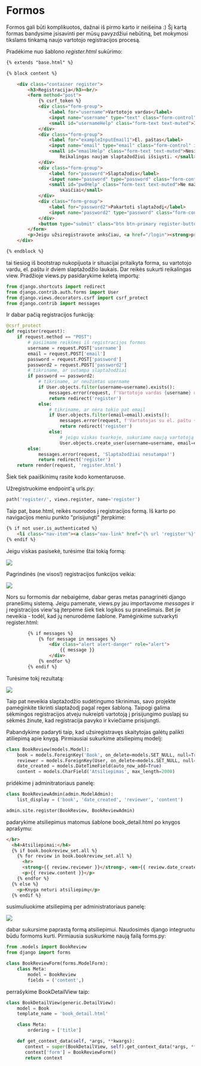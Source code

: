 # Formos

Formos gali būti komplikuotos, dažnai iš pirmo karto ir neišeina :) Šį kartą formas bandysime įsisavinti per mūsų pavyzdžiui nebūtiną, bet mokymosi tikslams tinkamą naujo vartotojo registracijos procesą.

Pradėkime nuo šablono *register.html* sukūrimo:

```html
{% extends "base.html" %}

{% block content %}

    <div class="container register">
        <h3>Registracija</h3><br/>
        <form method="post">
            {% csrf_token %}
            <div class="form-group">
                <label for="username">Vartotojo vardas</label>
                <input name="username" type="text" class="form-control" id="username" aria-describedby="usernameHelp">
                <small id="usernameHelp" class="form-text text-muted">Iki 150 simbolių.</small>
            </div>
            <div class="form-group">
                <label for="exampleInputEmail1">El. paštas</label>
                <input name="email" type="email" class="form-control" id="exampleInputEmail1" aria-describedby="emailHelp">
                <small id="emailHelp" class="form-text text-muted">Nesidalinsime su niekuo, nesiųsime jokio spamo.
                    Reikalingas naujam slaptažodžiui išsiųsti. </small>
            </div>
            <div class="form-group">
                <label for="password">Slaptažodis</label>
                <input name="password" type="password" class="form-control" id="password" aria-describedby="pwdHelp">
                <small id="pwdHelp" class="form-text text-muted">Ne mažiau, kaip 8 simboliai. Negali būti vien tik
                    skaičiai</small>
            </div>
            <div class="form-group">
                <label for="password2">Pakartoti slaptažodį</label>
                <input name="password2" type="password" class="form-control" id="password2" aria-describedby="pwd2Help">
            </div>
            <button type="submit" class="btn btn-primary register-button">Registruotis</button>
        </form>
        <p>Jeigu užsiregistravote anksčiau, <a href="/login"><strong>prisijunkite.</strong></a></p>
    </div>

{% endblock %}
```

tai tiesiog iš bootstrap nukopijuota ir situacijai pritaikyta forma, su vartotojo vardu, el. paštu ir dviem slaptažodžio laukais. Dar reikės sukurti reikalingas view. Pradžioje views.py pasidarykime keletą importų:

```python
from django.shortcuts import redirect
from django.contrib.auth.forms import User
from django.views.decorators.csrf import csrf_protect
from django.contrib import messages
```

Ir dabar pačią registracijos funkciją:

```python
@csrf_protect
def register(request):
    if request.method == "POST":
        # pasiimame reikšmes iš registracijos formos
        username = request.POST['username']
        email = request.POST['email']
        password = request.POST['password']
        password2 = request.POST['password2']
        # tikriname, ar sutampa slaptažodžiai
        if password == password2:
            # tikriname, ar neužimtas username
            if User.objects.filter(username=username).exists():
                messages.error(request, f'Vartotojo vardas {username} užimtas!')
                return redirect('register')
            else:
                # tikriname, ar nėra tokio pat email
                if User.objects.filter(email=email).exists():
                    messages.error(request, f'Vartotojas su el. paštu {email} jau užregistruotas!')
                    return redirect('register')
                else:
                    # jeigu viskas tvarkoje, sukuriame naują vartotoją
                    User.objects.create_user(username=username, email=email, password=password)
        else:
            messages.error(request, 'Slaptažodžiai nesutampa!')
            return redirect('register')
    return render(request, 'register.html')
```

Šiek tiek paaiškinimų rasite kodo komentaruose.

Užregistruokime endpoint'ą urls.py:

```python
path('register/', views.register, name='register')
```

Taip pat, base.html, reikės nuorodos į registracijos formą. Iš karto po navigacijos meniu punkto "prisijungti" įterpkime:

```html
{% if not user.is_authenticated %}
    <li class="nav-item"><a class="nav-link" href="{% url 'register'%}">Registruotis</a></li>
{% endif %}
```

Jeigu viskas pasisekė, turėsime štai tokią formą:

![](registracija1.png)

Pagrindinės (ne visos!) registracijos funkcijos veikia:

![](registracija_admin.png)

Nors su formomis dar nebaigėme, dabar geras metas panagrinėti django pranešimų sistemą. Jeigu pamenate, views.py jau importavome *messages* ir į registracijos view'są įterpėme šiek tiek logikos su pranešimais. Bet jie neveikia - todėl, kad jų nenurodėme šablone. Pamėginkime sutvarkyti register.html:

```html
        {% if messages %}
            {% for message in messages %}
                <div class="alert alert-danger" role="alert">
                    {{ message }}
                </div>
            {% endfor %}
        {% endif %}
```

Turėsime tokį rezultatą:

![](error.png)

Taip pat neveikia slaptažodžio sudėtingumo tikrinimas, savo projekte pamėginkite tikrinti slaptažodį pagal regex šabloną. Taipogi galima sėkmingos registracijos atveju nukreipti vartotoją į prisijungimo puslapį su sėkmės žinute, kad registracija pavyko ir kviečiame prisijungti. 

Pabandykime padaryti taip, kad užsiregistravęs skaitytojas galėtų palikti atiliepimą apie knygą. Pirmiausiai sukurkime atsiliepimų modelį:

```python
class BookReview(models.Model):
    book = models.ForeignKey('Book', on_delete=models.SET_NULL, null=True, blank=True)
    reviewer = models.ForeignKey(User, on_delete=models.SET_NULL, null=True, blank=True)
    date_created = models.DateTimeField(auto_now_add=True)
    content = models.CharField('Atsiliepimas', max_length=2000)
```

pridėkime į adminitratoriaus panelę:

```python
class BookReviewAdmin(admin.ModelAdmin):
    list_display = ('book', 'date_created', 'reviewer', 'content')

admin.site.register(BookReview, BookReviewAdmin)
```

padarykime atsiliepimus matomus šablone book_detail.html po knygos aprašymu:

```html
</br>
  <h4>Atsiliepimai:</h4>
  {% if book.bookreview_set.all %}
    {% for review in book.bookreview_set.all %}
      <hr>
      <strong>{{ review.reviewer }}</strong>, <em>{{ review.date_created}}</em>
      <p>{{ review.content }}</p>
    {% endfor %}
  {% else %}
    <p>Knyga neturi atsiliepimų</p>
  {% endif %}
```

susimuliuokime atsiliepimą per administratoriaus panelę:

![](atsiliepimas.png)

dabar sukursime paprastą formą atsiliepimui. Naudosimės django integruotu būdu formoms kurti. Pirmiausia susikurkime naują failą forms.py:

```python
from .models import BookReview
from django import forms

class BookReviewForm(forms.ModelForm):
    class Meta:
        model = BookReview
        fields = ('content',)
```

perrašykime BookDetailView taip:

```python
class BookDetailView(generic.DetailView):
    model = Book
    template_name = 'book_detail.html'

    class Meta:
        ordering = ['title']

    def get_context_data(self, *args, **kwargs):
       context = super(BookDetailView, self).get_context_data(*args, **kwargs)
       context['form'] = BookReviewForm()
       return context
```
